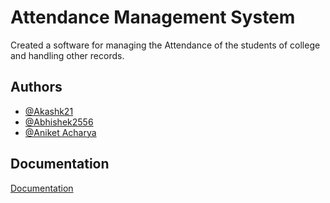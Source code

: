 
# Attendance Management System 

Created a software for managing the Attendance of the students of college and handling other records.

## Authors

- [@Akashk21](https://www.github.com/Akashk21)
- [@Abhishek2556](https://www.github.com/Abhishek2556)
- [@Aniket Acharya](https://www.github.com/AniketAcharya)


## Documentation

[Documentation](https://linktodocumentation)

